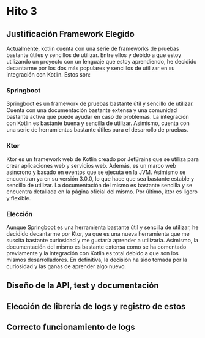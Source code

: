 # Hito 3

## Justificación Framework Elegido

Actualmente, kotlin cuenta con una serie de frameworks de pruebas bastante útiles y sencillos de utilizar. Entre ellos y
debido a que estoy utilizando un proyecto con un lenguaje que estoy aprendiendo, he decidido decantarme por los dos más
populares y sencillos de utilizar en su integración con Kotlin. Estos son:

### Springboot

Springboot es un framework de pruebas bastante útil y sencillo de utilizar. Cuenta con una documentación bastante
extensa
y una comunidad bastante activa que puede ayudar en caso de problemas. La integración con Kotlin es bastante buena y
sencilla
de utilizar. Asimismo, cuenta con una serie de herramientas bastante útiles para el desarrollo de pruebas.

### Ktor

Ktor es un framework web de Kotlin creado por JetBrains que se utiliza para crear aplicaciones web y servicios web.
Además, es un marco web asíncrono y basado en eventos que se ejecuta en la JVM. Asimismo se encuentran ya en su versión
3.0.0, lo que hace que sea bastante estable y sencillo de utilizar. La documentación del mismo es bastante sencilla y
se encuentra detallada en la página oficial del mismo. Por último, ktor es ligero y flexible.

### Elección

Aunque Springboot es una herramienta bastante útil y sencilla de utilizar, he decidido decantarme por Ktor, ya que es
una nueva herramienta que me suscita bastante curiosidad y me gustaría aprender a utilizarla. Asimismo, la documentación
del mismo es bastante extensa como se ha comentado previamente y la integración con Kotlin es total debido a que son los
mismos desarrolladores. En definitiva, la decisión ha sido tomada por la curiosidad y las ganas de aprender algo nuevo.

## Diseño de la API, test y documentación

## Elección de librería de logs y registro de estos

## Correcto funcionamiento de logs

